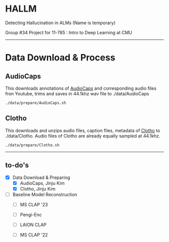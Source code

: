 # HALLM
Detecting Hallucination in ALMs (Name is temporary)

Group #34 Project for 11-785 : Intro to Deep Learning at CMU

--------

# Data Download & Process

## AudioCaps

This downloads annotations of [AudioCaps](https://github.com/cdjkim/audiocaps) and corresponding audio files fron Youtube, trims and saves in 44.1khz wav file to ./data/AudioCaps

```
./data/prepare/AudioCaps.sh
```

## Clotho

This downloads and unzips audio files, caption files, metadata of [Clotho](https://github.com/audio-captioning/clotho-dataset) to ./data/Clotho. Audio files of Clotho are already equally sampled at 44.1khz.

```
./data/prepare/Clotho.sh
```
--------

## to-do's
- [X] Data Download & Preparing
  - [X] AudioCaps, Jinju Kim
  - [X] Clotho, Jinju Kim
- [ ] Baseline Model Reconstruction
  - [ ] MS CLAP '23
  - [ ] Pengi-Enc
  - [ ] LAION CLAP
  - [ ] MS CLAP '22

